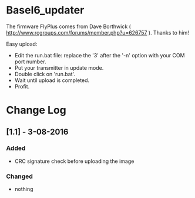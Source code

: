 # BaseI6_updater

The firmware FlyPlus comes from Dave Borthwick ( http://www.rcgroups.com/forums/member.php?u=626757 ). Thanks to him!

Easy upload:
* Edit the run.bat file: replace the '3' after the '-n' option with your COM port number.
* Put your transmitter in update mode.
* Double click on 'run.bat'.
* Wait until upload is completed.
* Profit.

# Change Log

## [1.1] - 3-08-2016
### Added
- CRC signature check before uploading the image

### Changed
- nothing